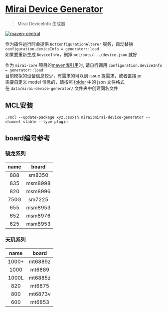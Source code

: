 # [Mirai Device Generator](https://github.com/cssxsh/mirai-device-generator)

> Mirai DeviceInfo 生成器

[![maven-central](https://img.shields.io/maven-central/v/xyz.cssxsh.mirai/mirai-device-generator)](https://search.maven.org/artifact/xyz.cssxsh.mirai/mirai-device-generator)

作为插件运行时会提供 `BotConfigurationAlterer` 服务，自动替换 `configuration.deviceInfo = generator::load`  
如果要重新生成 `DeviceInfo`，删掉 `mcl/bots/.../device.json` 就好  

作为 `mirai-core` 项目的[maven库引用](https://search.maven.org/artifact/xyz.cssxsh.mirai/mirai-device-generator)时, 请自行调用 `configuration.deviceInfo = generator::load`  
目前模拟的设备信息较少，有需求的可以到 issue 提需求，或者直接 pr  
需要自定义 model 信息的，请按照 [folder](src/main/resources/xyz/cssxsh/mirai) 中的 json 文件格式  
在 `data/mirai-device-generator/` 文件夹中创建同名文件

## MCL安装

`./mcl --update-package xyz.cssxsh.mirai:mirai-device-generator --channel stable --type plugin`

## board编号参考

### 骁龙系列

| name |  board  |
|:----:|:-------:|
| 888  | sm8350  |
| 835  | msm8998 |
| 820  | msm8996 |
| 750G | sm7225  |
| 655  | msm8953 |
| 652  | msm8976 |
| 625  | msm8953 |

### 天玑系列

| name  |  board  |
|:-----:|:-------:|
| 1000+ | mt6889z |
| 1000  | mt6889  |
| 1000L | mt6885z |
|  820  | mt6875  |
|  800  | mt6873v |
|  600  | mt6853  |